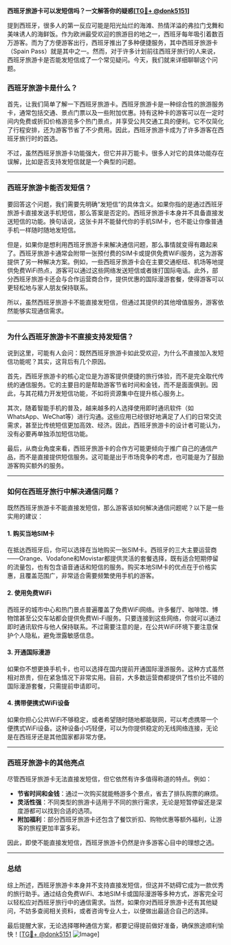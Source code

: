 **西班牙旅游卡可以发短信吗？一文解答你的疑惑[[TG💪+ @donk5151](https://t.me/s/donk5151)]**

提到西班牙，很多人的第一反应可能是阳光灿烂的海滩、热情洋溢的弗拉门戈舞和美味诱人的海鲜饭。作为欧洲最受欢迎的旅游目的地之一，西班牙每年吸引着数百万游客。而为了方便游客出行，西班牙推出了多种便捷服务，其中西班牙旅游卡（Spain Pass）就是其中之一。然而，对于许多计划前往西班牙旅行的人来说，西班牙旅游卡是否能发短信成了一个常见疑问。今天，我们就来详细聊聊这个问题。

### 西班牙旅游卡是什么？

首先，让我们简单了解一下西班牙旅游卡。西班牙旅游卡是一种综合性的旅游服务卡，通常包括交通、景点门票以及一些附加优惠。持有这种卡的游客可以在一定时间内免费或折扣价格游览多个热门景点，并享受公共交通工具的便利。它不仅简化了行程安排，还为游客节省了不少费用。因此，西班牙旅游卡成为了许多游客在西班牙旅行时的首选。

不过，虽然西班牙旅游卡功能强大，但它并非万能卡。很多人对它的具体功能存在误解，比如是否支持发短信就是一个典型的问题。

---

### 西班牙旅游卡能否发短信？

要回答这个问题，我们需要先明确“发短信”的具体含义。如果你指的是通过西班牙旅游卡直接发送手机短信，那么答案是否定的。西班牙旅游卡本身并不具备直接发送短信的功能。换句话说，这张卡并不能替代你的手机SIM卡，也不能让你像普通手机一样随时随地发短信。

但是，如果你是想利用西班牙旅游卡来解决通信问题，那么事情就变得有趣起来了。西班牙旅游卡通常会附带一张预付费的SIM卡或提供免费WiFi服务，这为游客提供了另一种解决方案。例如，一些西班牙旅游卡会在主要交通枢纽、机场等地提供免费WiFi热点，游客可以通过这些网络发送短信或者拨打国际电话。此外，部分西班牙旅游卡还会与合作运营商合作，提供优惠的国际漫游套餐，使得游客可以更轻松地与家人朋友保持联系。

所以，虽然西班牙旅游卡不能直接发短信，但通过其提供的其他增值服务，游客依然能够实现通信需求。

---

### 为什么西班牙旅游卡不直接支持发短信？

说到这里，可能有人会问：既然西班牙旅游卡如此受欢迎，为什么不直接加入发短信功能呢？其实，这背后有几个原因。

首先，西班牙旅游卡的核心定位是为游客提供便捷的旅行体验，而不是完全取代传统的通信服务。它的主要目的是帮助游客节省时间和金钱，而不是面面俱到。因此，与其花精力开发短信功能，不如将资源集中在提升核心服务上。

其次，随着智能手机的普及，越来越多的人选择使用即时通讯软件（如WhatsApp、WeChat等）进行沟通。这些应用已经很好地满足了人们的日常交流需求，甚至比传统短信更加高效、经济。因此，西班牙旅游卡的设计者可能认为，没有必要再单独添加短信功能。

最后，从商业角度来看，西班牙旅游卡的合作方可能更倾向于推广自己的通信产品，而不是直接提供短信服务。这可能是出于市场竞争的考虑，也可能是为了鼓励游客购买额外的服务。

---

### 如何在西班牙旅行中解决通信问题？

既然西班牙旅游卡不能直接发短信，那么游客该如何解决通信问题呢？以下是一些实用的建议：

#### 1. **购买当地SIM卡**
在抵达西班牙后，你可以选择在当地购买一张SIM卡。西班牙的三大主要运营商——Orange、Vodafone和Movistar都提供灵活的套餐选择，既有适合短期停留的流量包，也有包含语音通话和短信的服务。购买本地SIM卡的优点在于价格实惠，且覆盖范围广，非常适合需要频繁使用手机的游客。

#### 2. **使用免费WiFi**
西班牙的城市中心和热门景点普遍覆盖了免费WiFi网络。许多餐厅、咖啡馆、博物馆甚至公交车站都会提供免费Wi-Fi服务。只要连接到这些网络，你就可以通过即时通讯软件与他人保持联系。不过需要注意的是，在公共WiFi环境下要注意保护个人隐私，避免泄露敏感信息。

#### 3. **开通国际漫游**
如果你不想更换手机卡，也可以选择在国内提前开通国际漫游服务。这种方式虽然相对昂贵，但在紧急情况下非常实用。目前，大多数运营商都提供了性价比不错的国际漫游套餐，只需提前申请即可。

#### 4. **携带便携式WiFi设备**
如果你担心公共WiFi不够稳定，或者希望随时随地都能联网，可以考虑携带一个便携式WiFi设备。这种设备小巧轻便，可以为你提供稳定的无线网络连接，无论是在西班牙还是其他国家都非常方便。

---

### 西班牙旅游卡的其他亮点

尽管西班牙旅游卡无法直接发短信，但它依然有许多值得称道的特点。例如：

- **节省时间和金钱**：通过一次购买就能畅游多个景点，省去了排队购票的麻烦。
- **灵活性强**：不同类型的旅游卡适用于不同的旅行需求，无论是短暂停留还是深度游都可以找到合适的选项。
- **附加福利**：部分西班牙旅游卡还包含了餐饮折扣、购物优惠等额外福利，让游客的旅程更加丰富多彩。

因此，即使不能直接发短信，西班牙旅游卡仍然是许多游客心目中的理想之选。

---

### 总结

综上所述，西班牙旅游卡本身并不支持直接发短信，但这并不妨碍它成为一款优秀的旅行助手。通过结合免费WiFi、本地SIM卡或国际漫游等多种方式，游客完全可以轻松应对西班牙旅行中的通信需求。当然，如果你对西班牙旅游卡还有其他疑问，不妨多查阅相关资料，或者咨询专业人士，以便做出最适合自己的选择。

最后提醒大家，无论选择哪种通信方案，都要记得提前做好准备，确保旅途顺利愉快！[[TG💪+ @donk5151](https://t.me/s/donk5151) ![Image](https://i.postimg.cc/rwNCRYN7/Snipaste-2025-04-30-17-27-05.png)]